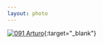 ```yaml
---
layout: photo
---
```


[![091 Arturo](https://c2.staticflickr.com/6/5779/21610839086_cf820e6643_c.jpg)](https://www.flickr.com/photos/131440297@N08/21610839086/){:target="_blank"}
